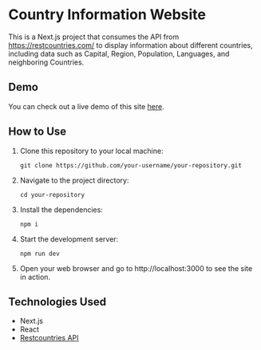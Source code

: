 # Country Information Website

This is a Next.js project that consumes the API from https://restcountries.com/ to display information about different countries, including data such as Capital, Region, Population, Languages, and neighboring Countries.

## Demo

You can check out a live demo of this site [here](https://countries-list-front-api.vercel.app/).

## How to Use

1. Clone this repository to your local machine:

   ```shell
   git clone https://github.com/your-username/your-repository.git

2. Navigate to the project directory:

   ```shell
   cd your-repository

3. Install the dependencies:

   ```shell
   npm i

4. Start the development server:

   ```shell
   npm run dev

5. Open your web browser and go to http://localhost:3000 to see the site in action.

## Technologies Used

- Next.js
- React
- [Restcountries API](https://restcountries.com/)
